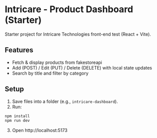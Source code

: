 # Intricare - Product Dashboard (Starter)

Starter project for Intricare Technologies front-end test (React + Vite).

## Features
- Fetch & display products from fakestoreapi
- Add (POST) / Edit (PUT) / Delete (DELETE) with local state updates
- Search by title and filter by category

## Setup
1. Save files into a folder (e.g., `intricare-dashboard`).
2. Run:

```bash
npm install
npm run dev
```

3. Open http://localhost:5173
